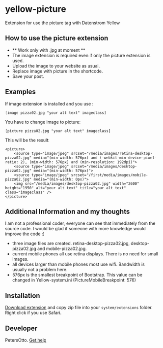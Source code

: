 # yellow-picture
Extension for use the picture tag with Datenstrom Yellow

## How to use the picture extension

* ** Work only with .jpg at moment **
* The image extension is required even if only the picture extension is used.
* Upload the image to your website as usual.
* Replace image with picture in the shortcode.
* Save your post.

## Examples

If image extension is installed and you use :

    [image pizza02.jpg "your alt text" imageclass]

You have to change image to picture:

    [picture pizza02.jpg "your alt text" imageclass]

    
This will be the result:
    
    <picture>
        <source type="image/jpeg" srcset="/media/images/retina-desktop-pizza02.jpg" media="(min-width: 576px) and (-webkit-min-device-pixel-ratio: 2), (min-width: 576px) and (min-resolution: 192dpi)">
        <source type="image/jpeg" srcset="/media/images/desktop-pizza02.jpg" media="(min-width: 576px)">
        <source type="image/jpeg" srcset="/first/media/images/mobile-pizza02.jpg" media="(min-width: 0px)">
        <img src="/media/images/desktop-pizza02.jpg" width="2600" height="1950" alt="your alt text" title="your alt text" class="imageclass" />
    </picture>
  
## Additional Information and my thoughts

I am not a professional coder, everyone can see that immediately from the source code. I would be glad if someone with more knowledge would improve the code :)

* three image files are created. retina-desktop-pizza02.jpg, desktop-pizza02.jpg and mobile-pizza02.jpg.
* current mobile phones all use retina displays. There is no need for small images.
* all devices larger than mobile phones most use wifi. Bandwidth is usually not a problem here.
* 576px is the smallest breakpoint of Bootstrap. This value can be changed in Yellow-system.ini (PictureMobileBreakpoint: 576)


## Installation

[Download extension](https://github.com/PetersOtto/yellow-picture/archive/refs/heads/main.zip) and copy zip file into your `system/extensions` folder. Right click if you use Safari.

## Developer

PetersOtto. [Get help](https://datenstrom.se/yellow/help/)